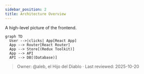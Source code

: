 ```yaml
---
sidebar_position: 2
title: Architecture Overview
---
```


A high-level picture of the frontend.

```mermaid
graph TD
  User -->|clicks| App[React App]
  App --> Router[React Router]
  App --> Store[(Redux Toolkit)]
  App --> API
  API --> DB[(Database)]
```

> Owner: @aleb, el Hijo del Diablo · Last reviewed: 2025-10-20